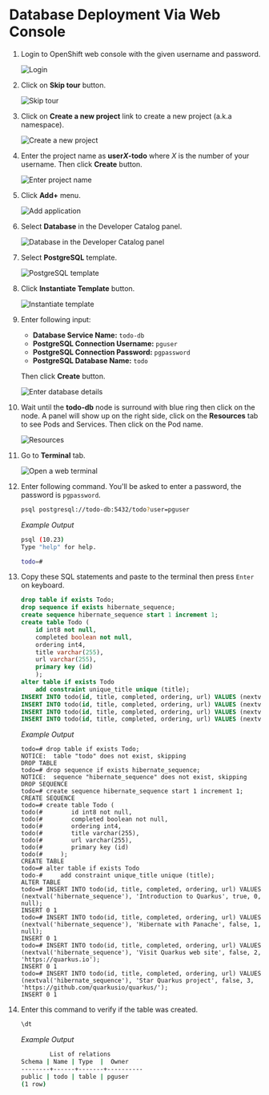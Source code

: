 # Database Deployment Via Web Console

1. Login to OpenShift web console with the given username and password.

   ![Login](images/deploy-00.png)

2. Click on **Skip tour** button.

   ![Skip tour](images/deploy-01.png)

3. Click on **Create a new project** link to create a new project (a.k.a namespace).

   ![Create a new project](images/deploy-02.png)

4. Enter the project name as **user*X*-todo** where _X_ is the number of your username. Then click **Create** button.

   ![Enter project name](images/deploy-03.png)

5. Click **Add+** menu.

   ![Add application](images/deploy-04.png)

6. Select **Database** in the Developer Catalog panel.

   ![Database in the Developer Catalog panel](images/deploy-05.png)

7. Select **PostgreSQL** template.

   ![PostgreSQL template](images/deploy-06.png)

8. Click **Instantiate Template** button.

   ![Instantiate template](images/deploy-07.png)

9. Enter following input:

   - **Database Service Name:** `todo-db`
   - **PostgreSQL Connection Username:** `pguser`
   - **PostgreSQL Connection Password:** `pgpassword`
   - **PostgreSQL Database Name:** `todo`

   Then click **Create** button.

   ![Enter database details](images/deploy-08.png)

10. Wait until the **todo-db** node is surround with blue ring then click on the node. A panel will show up on the right side, click on the **Resources** tab to see Pods and Services. Then click on the Pod name.

    ![Resources](images/deploy-09.png)

11. Go to **Terminal** tab.

    ![Open a web terminal](images/deploy-20.png)

12. Enter following command. You'll be asked to enter a password, the password is `pgpassword`.

    ```sh
    psql postgresql://todo-db:5432/todo?user=pguser
    ```

    _Example Output_

    ```sh
    psql (10.23)
    Type "help" for help.

    todo=#
    ```

13. Copy these SQL statements and paste to the terminal then press `Enter` on keyboard.

    ```sql
    drop table if exists Todo;
    drop sequence if exists hibernate_sequence;
    create sequence hibernate_sequence start 1 increment 1;
    create table Todo (
        id int8 not null,
        completed boolean not null,
        ordering int4,
        title varchar(255),
        url varchar(255),
        primary key (id)
        );
    alter table if exists Todo
        add constraint unique_title unique (title);
    INSERT INTO todo(id, title, completed, ordering, url) VALUES (nextval('hibernate_sequence'), 'Introduction to Quarkus', true, 0, null);
    INSERT INTO todo(id, title, completed, ordering, url) VALUES (nextval('hibernate_sequence'), 'Hibernate with Panache', false, 1, null);
    INSERT INTO todo(id, title, completed, ordering, url) VALUES (nextval('hibernate_sequence'), 'Visit Quarkus web site', false, 2, 'https://quarkus.io');
    INSERT INTO todo(id, title, completed, ordering, url) VALUES (nextval('hibernate_sequence'), 'Star Quarkus project', false, 3, 'https://github.com/quarkusio/quarkus/');
    ```

    _Example Output_

    ```text
    todo=# drop table if exists Todo;
    NOTICE:  table "todo" does not exist, skipping
    DROP TABLE
    todo=# drop sequence if exists hibernate_sequence;
    NOTICE:  sequence "hibernate_sequence" does not exist, skipping
    DROP SEQUENCE
    todo=# create sequence hibernate_sequence start 1 increment 1;
    CREATE SEQUENCE
    todo=# create table Todo (
    todo(#        id int8 not null,
    todo(#        completed boolean not null,
    todo(#        ordering int4,
    todo(#        title varchar(255),
    todo(#        url varchar(255),
    todo(#        primary key (id)
    todo(#     );
    CREATE TABLE
    todo=# alter table if exists Todo
    todo-#     add constraint unique_title unique (title);
    ALTER TABLE
    todo=# INSERT INTO todo(id, title, completed, ordering, url) VALUES (nextval('hibernate_sequence'), 'Introduction to Quarkus', true, 0, null);
    INSERT 0 1
    todo=# INSERT INTO todo(id, title, completed, ordering, url) VALUES (nextval('hibernate_sequence'), 'Hibernate with Panache', false, 1, null);
    INSERT 0 1
    todo=# INSERT INTO todo(id, title, completed, ordering, url) VALUES (nextval('hibernate_sequence'), 'Visit Quarkus web site', false, 2, 'https://quarkus.io');
    INSERT 0 1
    todo=# INSERT INTO todo(id, title, completed, ordering, url) VALUES (nextval('hibernate_sequence'), 'Star Quarkus project', false, 3, 'https://github.com/quarkusio/quarkus/');
    INSERT 0 1
    ```

14. Enter this command to verify if the table was created.

    ```sh
    \dt
    ```

    *Example Output*

    ```sh
            List of relations
    Schema | Name | Type  |  Owner
    --------+------+-------+----------
    public | todo | table | pguser
    (1 row)
    ```
